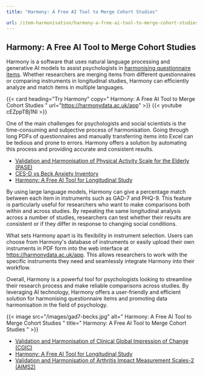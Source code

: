```yaml
---
title: "Harmony: A Free AI Tool to Merge Cohort Studies"

url: /item-harmonisation/harmony-a-free-ai-tool-to-merge-cohort-studies
---
```


## Harmony: A Free AI Tool to Merge Cohort Studies

Harmony is a software that uses natural language processing and generative AI models to assist psychologists in [harmonising questionnaire items](/item-harmonisation/). Whether researchers are merging items from different questionnaires or comparing instruments in longitudinal studies, Harmony can efficiently analyze and match items in multiple languages.

{{< card heading="Try Harmony" copy=" Harmony: A Free AI Tool to Merge Cohort Studies " url="https://harmonydata.ac.uk/app" >}}
{{< youtube cEZppTBj1NI >}}

One of the main challenges for psychologists and social scientists is the time-consuming and subjective process of harmonisation. Going through long PDFs of questionnaires and manually transferring items into Excel can be tedious and prone to errors. Harmony offers a solution by automating this process and providing accurate and consistent results.

* [Validation and Harmonisation of Physical Activity Scale for the Elderly (PASE)](/harmonisation-validation/physical-activity-scale-for-the-elderly-pase)
* [CES-D vs Beck Anxiety Inventory](/ces-d-vs-beck-anxiety-inventory)
* [Harmony: A Free AI Tool for Longitudinal Study](/item-harmonisation/harmony-a-free-ai-tool-for-longitudinal-study)

By using large language models, Harmony can give a percentage match between each item in instruments such as GAD-7 and PHQ-9. This feature is particularly useful for researchers who want to make comparisons both within and across studies. By repeating the same longitudinal analysis across a number of studies, researchers can test whether their results are consistent or if they differ in response to changing social conditions.

What sets Harmony apart is its flexibility in instrument selection. Users can choose from Harmony's database of instruments or easily upload their own instruments in PDF form into the web interface at https://harmonydata.ac.uk/app. This allows researchers to work with the specific instruments they need and seamlessly integrate Harmony into their workflow.

Overall, Harmony is a powerful tool for psychologists looking to streamline their research process and make reliable comparisons across studies. By leveraging AI technology, Harmony offers a user-friendly and efficient solution for harmonising questionnaire items and promoting data harmonisation in the field of psychology. 


{{< image src="/images/gad7-becks.jpg" alt=" Harmony: A Free AI Tool to Merge Cohort Studies " title=" Harmony: A Free AI Tool to Merge Cohort Studies " >}}









* [Validation and Harmonisation of Clinical Global Impression of Change (CGIC)](/harmonisation-validation/clinical-global-impression-of-change-cgic)
* [Harmony: A Free AI Tool for Longitudinal Study](/item-harmonisation/harmony-a-free-ai-tool-for-longitudinal-study)
* [Validation and Harmonisation of Arthritis Impact Measurement Scales-2 (AIMS2)](/harmonisation-validation/arthritis-impact-measurement-scales-2-aims2)
